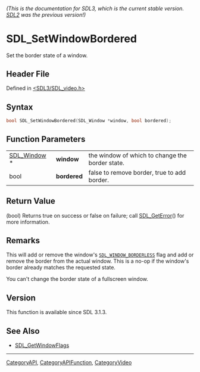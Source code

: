 ###### (This is the documentation for SDL3, which is the current stable version. [SDL2](https://wiki.libsdl.org/SDL2/) was the previous version!)
# SDL_SetWindowBordered

Set the border state of a window.

## Header File

Defined in [<SDL3/SDL_video.h>](https://github.com/libsdl-org/SDL/blob/main/include/SDL3/SDL_video.h)

## Syntax

```c
bool SDL_SetWindowBordered(SDL_Window *window, bool bordered);
```

## Function Parameters

|                            |              |                                                 |
| -------------------------- | ------------ | ----------------------------------------------- |
| [SDL_Window](SDL_Window) * | **window**   | the window of which to change the border state. |
| bool                       | **bordered** | false to remove border, true to add border.     |

## Return Value

(bool) Returns true on success or false on failure; call
[SDL_GetError](SDL_GetError)() for more information.

## Remarks

This will add or remove the window's
[`SDL_WINDOW_BORDERLESS`](SDL_WINDOW_BORDERLESS) flag and add or remove the
border from the actual window. This is a no-op if the window's border
already matches the requested state.

You can't change the border state of a fullscreen window.

## Version

This function is available since SDL 3.1.3.

## See Also

- [SDL_GetWindowFlags](SDL_GetWindowFlags)

----
[CategoryAPI](CategoryAPI), [CategoryAPIFunction](CategoryAPIFunction), [CategoryVideo](CategoryVideo)


